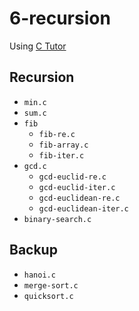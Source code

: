 # 6-recursion

Using [C Tutor](https://pythontutor.com/c.html#mode=edit)

## Recursion
- `min.c`
- `sum.c`
- `fib`
  - `fib-re.c`
  - `fib-array.c`
  - `fib-iter.c`
- `gcd.c`
  - `gcd-euclid-re.c`
  - `gcd-euclid-iter.c`
  - `gcd-euclidean-re.c`
  - `gcd-euclidean-iter.c`
- `binary-search.c`

## Backup
- `hanoi.c`
- `merge-sort.c`
- `quicksort.c`